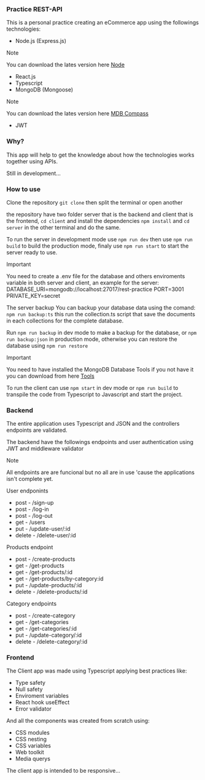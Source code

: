 ### Practice REST-API

This is a personal practice creating an eCommerce app using the followings
technologies:

- Node.js (Express.js)
>[!NOTE]
> You can download the lates version here [Node](https://nodejs.org/dist/v22.15.0/node-v22.15.0-x64.msi)

- React.js
- Typescript
- MongoDB (Mongoose)
>[!NOTE]
> You can download the lates version here [MDB Compass](https://downloads.mongodb.com/compass/mongodb-compass-1.46.2-win32-x64.exe)

- JWT

### Why?

This app will help to get the knowledge about how the technologies works
together using APIs.

Still in development...

### How to use

Clone the repository `git clone` then split the terminal or open another

the repository have two folder server that is the backend and client that is the
frontend, `cd client` and install the dependencies `npm install` and `cd server`
in the other terminal and do the same.

To run the server in development mode use `npm run dev` then use `npm run build`
to build the production mode, finaly use `npm run start` to start the server
ready to use.

> [!IMPORTANT]
> You need to create a .env file for the database and others enviroments
> variable in both server and client, an example for the server:
> DATABASE_URI=mongodb://localhost:27017/rest-practice PORT=3001
> PRIVATE_KEY=secret

The server backup You can backup your database data using the comand:
`npm run backup:ts` this run the collection.ts script that save the documents in
each collections for the complete database.

Run `npm run backup` in dev mode to make a backup for the database, or
`npm run backup:json` in production mode, otherwise you can restore the database
using `npm run restore`

> [!IMPORTANT]
> You need to have installed the MongoDB Database Tools if you not have it you can download from here [Tools](https://fastdl.mongodb.org/tools/db/mongodb-database-tools-windows-x86_64-100.11.0.msi)

To run the client can use `npm start` in dev mode or `npm run build` to
transpile the code from Typescript to Javascript and start the project.

### Backend

The entire application uses Typescript and JSON and the controllers endpoints
are validated.

The backend have the followings endpoints and user authentication using JWT and
middleware validator

> [!NOTE]
> All endpoints are are funcional but no all are in use 'cause the applications
> isn't complete yet.

User endponints

- post - /sign-up
- post - /log-in
- post - /log-out
- get - /users
- put - /update-user/:id
- delete - /delete-user/:id

Products endpoint

- post - /create-products
- get - /get-products
- get - /get-products/:id
- get - /get-products/by-category:id
- put - /update-products/:id
- delete - /delete-products/:id

Category endpoints

- post - /create-category
- get - /get-categories
- get - /get-categories/:id
- put - /update-category/:id
- delete - /delete-category/:id

### Frontend

The Client app was made using Typescript applying best practices like:

- Type safety
- Null safety
- Enviroment variables
- React hook useEffect
- Error validator

And all the components was created from scratch using:

- CSS modules
- CSS nesting
- CSS variables
- Web toolkit
- Media querys

The client app is intended to be responsive...
